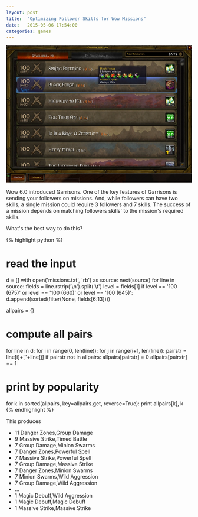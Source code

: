 ```yaml
---
layout: post
title:  "Optimizing Follower Skills for Wow Missions"
date:   2015-05-06 17:54:00
categories: games
---
```

![My helpful screenshot](/assets/WowMission.jpg)

Wow 6.0 introduced Garrisons. One of the key features of Garrisons is sending your
followers on missions. And, while followers can have two skills, a single mission
could require 3 followers and 7 skills. The success of a mission depends on matching
followers skills' to the mission's required skills.

What's the best way to do this?

{% highlight python %}
# read the input

d = []
with open('missions.txt', 'rb') as source:
  next(source)
    for line in source:
      fields = line.rstrip('\n').split('\t')
      level = fields[1]
      if level == '100 (675)' or level == '100 (660)' or level == '100 (645)':
        d.append(sorted(filter(None, fields[6:13])))

allpairs = {}

# compute all pairs
for line in d:
  for i in range(0, len(line)):
    for j in range(i+1, len(line)):
      pairstr = line[i]+','+line[j]
      if pairstr not in allpairs:
        allpairs[pairstr] = 0
      allpairs[pairstr] += 1

# print by popularity
for k in sorted(allpairs, key=allpairs.get, reverse=True):
  print allpairs[k], k
{% endhighlight %}

This produces

* 11 Danger Zones,Group Damage
* 9 Massive Strike,Timed Battle
* 7 Group Damage,Minion Swarms
* 7 Danger Zones,Powerful Spell
* 7 Massive Strike,Powerful Spell
* 7 Group Damage,Massive Strike
* 7 Danger Zones,Minion Swarms
* 7 Minion Swarms,Wild Aggression
* 7 Group Damage,Wild Aggression
* ...
* 1 Magic Debuff,Wild Aggression
* 1 Magic Debuff,Magic Debuff
* 1 Massive Strike,Massive Strike
